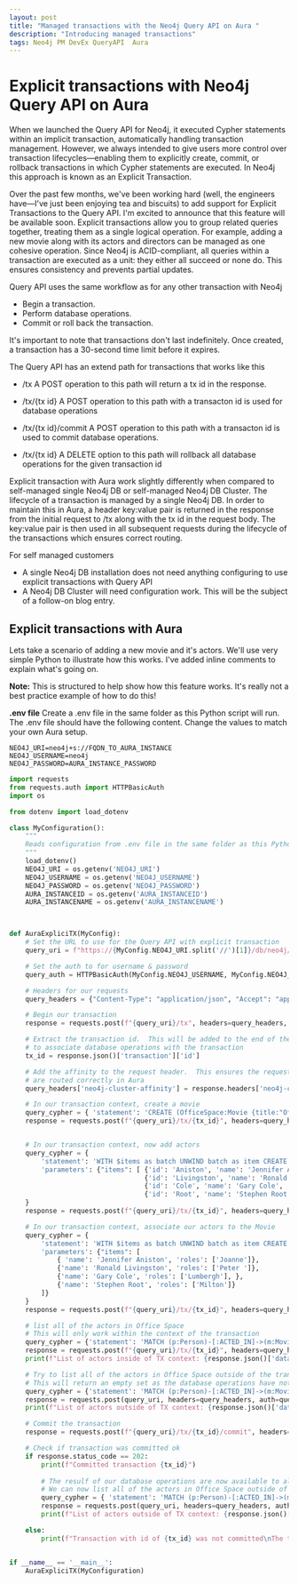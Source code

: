 ```yaml
---
layout: post
title: "Managed transactions with the Neo4j Query API on Aura "
description: "Introducing managed transactions"
tags: Neo4j PM DevEx QueryAPI  Aura
---
```


# Explicit transactions with Neo4j Query API on Aura

When we launched the Query API for Neo4j, it executed Cypher statements within an implicit transaction, automatically handling transaction management. However, we always intended to give users more control over transaction lifecycles—enabling them to explicitly create, commit, or rollback transactions in which Cypher statements are executed. In Neo4j this approach is known as an Explicit Transaction.

Over the past few months, we've been working hard (well, the engineers have—I've just been enjoying tea and biscuits) to add support for Explicit Transactions to the Query API. I'm excited to announce that this feature will be available soon.
Explicit transactions allow you to group related queries together, treating them as a single logical operation. For example, adding a new movie along with its actors and directors can be managed as one cohesive operation.
Since Neo4j is ACID-compliant, all queries within a transaction are executed as a unit: they either all succeed or none do. This ensures consistency and prevents partial updates.

Query API uses the same workflow as for any other transaction with Neo4j

- Begin a transaction.
- Perform database operations.
- Commit or roll back the transaction.

It's important to note that transactions don't last indefinitely. Once created, a transaction has a 30-second time limit before it expires.

The Query API has an extend path for transactions that works like this

- /tx
A POST operation to this path will return a tx id in the response.
- /tx/{tx id}
A POST operation to this path with a transacton id is used for database operations
- /tx/{tx id}/commit
A POST operation to this path with a transacton id is used to commit database operations.

- /tx/{tx id}
A DELETE option to this path  will rollback all database operations for the given transaction id

Explicit transaction with Aura work slightly differently when compared to self-managed single Neo4j DB or self-managed Neo4j DB Cluster.  The lifecycle of a transaction is managed by a single Neo4j DB.  In order to maintain this in Aura, a header key:value pair is returned in the response from the initial request to /tx along with the tx id in the request body.  The key:value pair is then used in all subsequent requests during the lifecycle of the transactions which ensures correct routing.

For self managed customers

- A single Neo4j DB installation does not need anything configuring to use explicit transactions with Query API
- A Neo4j DB Cluster will need configuration work.  This will be the subject of a follow-on blog entry.

## Explicit transactions with Aura

Lets take a scenario of adding a new movie and it's actors.  We'll use very simple Python to illustrate how this works.  I've added inline comments to explain what's going on.  

**Note:** This is structured to help show how this feature works.  It's really not a best practice example of how to do this!

**.env file**  Create a .env file in the same folder as this Python script will run.  The .env file should have the following content. Change the values to match your own Aura setup.

```Text
NEO4J_URI=neo4j+s://FQDN_TO_AURA_INSTANCE
NEO4J_USERNAME=neo4j
NEO4J_PASSWORD=AURA_INSTANCE_PASSWORD
```

```Python
import requests
from requests.auth import HTTPBasicAuth
import os

from dotenv import load_dotenv

class MyConfiguration():
    """
    Reads configuration from .env file in the same folder as this Python file
    """
    load_dotenv()
    NEO4J_URI = os.getenv('NEO4J_URI')
    NEO4J_USERNAME = os.getenv('NEO4J_USERNAME')
    NEO4J_PASSWORD = os.getenv('NEO4J_PASSWORD')
    AURA_INSTANCEID = os.getenv('AURA_INSTANCEID')
    AURA_INSTANCENAME = os.getenv('AURA_INSTANCENAME')



def AuraExpliciTX(MyConfig):
    # Set the URL to use for the Query API with explicit transaction
    query_uri = f"https://{MyConfig.NEO4J_URI.split('//')[1]}/db/neo4j/query/v2"

    # Set the auth to for username & password
    query_auth = HTTPBasicAuth(MyConfig.NEO4J_USERNAME, MyConfig.NEO4J_PASSWORD)

    # Headers for our requests
    query_headers = {"Content-Type": "application/json", "Accept": "application/json"}

    # Begin our transaction
    response = requests.post(f"{query_uri}/tx", headers=query_headers, auth=query_auth)

    # Extract the transaction id.  This will be added to the end of the URI
    # to associate database operations with the transaction
    tx_id = response.json()['transaction']['id']

    # Add the affinity to the request header.  This ensures the requests for the transaction
    # are routed correctly in Aura
    query_headers['neo4j-cluster-affinity'] = response.headers['neo4j-cluster-affinity']

    # In our transaction context, create a movie
    query_cypher = { 'statement': 'CREATE (OfficeSpace:Movie {title:"Office Space", released:1999, tagline:"Works sucks?"})'}
    response = requests.post(f"{query_uri}/tx/{tx_id}", headers=query_headers, auth=query_auth, json=query_cypher)


    # In our transaction context, now add actors
    query_cypher = {
        'statement': 'WITH $items as batch UNWIND batch as item CREATE (:Person {name:item.name, born:item.born})',
        'parameters': {"items": [ {'id': 'Aniston', 'name': 'Jennifer Aniston', 'born': 1969},
                                  {'id': 'Livingston', 'name': 'Ronald Livingston', 'born': 1967},
                                  {'id': 'Cole', 'name': 'Gary Cole', 'born': 1956},
                                  {'id': 'Root', 'name': 'Stephen Root', 'born': 1951}]}
    }
    response = requests.post(f"{query_uri}/tx/{tx_id}", headers=query_headers, auth=query_auth, json=query_cypher)

    # In our transaction context, associate our actors to the Movie
    query_cypher = {
        'statement': 'WITH $items as batch UNWIND batch as item CREATE (p:Person {name: item.name} )-[:ACTED_IN { roles: item.roles }]-> (m:Movie { title:"Office Space"})',
        'parameters': {"items": [
            { 'name': 'Jennifer Aniston', 'roles': ['Joanne']},
            {'name': 'Ronald Livingston', 'roles': ['Peter ']},
            {'name': 'Gary Cole', 'roles': ['Lumbergh'], },
            {'name': 'Stephen Root', 'roles': ['Milton']}
        ]}
    }
    response = requests.post(f"{query_uri}/tx/{tx_id}", headers=query_headers, auth=query_auth, json=query_cypher)

    # list all of the actors in Office Space
    # This will only work within the context of the transaction
    query_cypher = {'statement': 'MATCH (p:Person)-[:ACTED_IN]->(m:Movie) RETURN m.title as title, COLLECT( p.name)'}
    response = requests.post(f"{query_uri}/tx/{tx_id}", headers=query_headers, auth=query_auth, json=query_cypher)
    print(f"List of actors inside of TX context: {response.json()['data']['values']}")

    # Try to list all of the actors in Office Space outside of the transaction context
    # This will return an empty set as the database operations have not yet been committed
    query_cypher = {'statement': 'MATCH (p:Person)-[:ACTED_IN]->(m:Movie) RETURN m.title as title, COLLECT( p.name)'}
    response = requests.post(query_uri, headers=query_headers, auth=query_auth, json=query_cypher)
    print(f"List of actors outside of TX context: {response.json()['data']['values']}")

    # Commit the transaction
    response = requests.post(f"{query_uri}/tx/{tx_id}/commit", headers=query_headers, auth=query_auth)

    # Check if transaction was committed ok
    if response.status_code == 202:
        print(f"Committed transaction {tx_id}")
        
        # The resulf of our database operations are now available to all
        # We can now list all of the actors in Office Space outside of the TX context
        query_cypher = { 'statement': 'MATCH (p:Person)-[:ACTED_IN]->(m:Movie) RETURN m.title as title, COLLECT( p.name)'}
        response = requests.post(query_uri, headers=query_headers, auth=query_auth, json=query_cypher)
        print(f"List of actors outside of TX context: {response.json()['data']['values']}")

    else:
        print(f"Transaction with id of {tx_id} was not committed\nThe transaction has timed out or an error occurred triggering a rollback")


if __name__ == '__main__':
    AuraExpliciTX(MyConfiguration)


```
